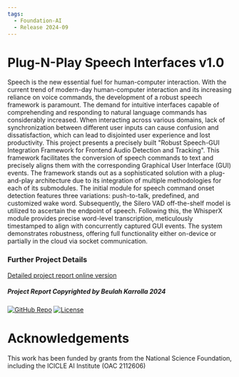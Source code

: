 ```yaml
---
tags:
  - Foundation-AI
  - Release 2024-09
---
```

# Plug-N-Play Speech Interfaces v1.0

Speech is the new essential fuel for human-computer interaction. With the current trend of
modern-day human-computer interaction and its increasing reliance on voice commands,
the development of a robust speech framework is paramount. The demand for intuitive
interfaces capable of comprehending and responding to natural language commands has
considerably increased. When interacting across various domains, lack of synchronization
between different user inputs can cause confusion and dissatisfaction, which can lead to
disjointed user experience and lost productivity. This project presents a precisely built
"Robust Speech-GUI Integration Framework for Frontend Audio Detection and Tracking".
This framework facilitates the conversion of speech commands to text and precisely aligns
them with the corresponding Graphical User Interface (GUI) events. The framework stands
out as a sophisticated solution with a plug-and-play architecture due to its integration of
multiple methodologies for each of its submodules. The initial module for speech command
onset detection features three variations: push-to-talk, predefined, and customized wake
word. Subsequently, the Silero VAD off-the-shelf model is utilized to ascertain the
endpoint of speech. Following this, the WhisperX module provides precise word-level
transcription, meticulously timestamped to align with concurrently captured GUI events.
The system demonstrates robustness, offering full functionality either on-device or
partially in the cloud via socket communication.


### Further Project Details
[Detailed project report online version](https://drive.google.com/file/d/1i3HduZss34OITY5m-iiUpS_7w9VApUtW/view?usp=sharing)

##### Project Report Copyrighted by Beulah Karrolla 2024


[![GitHub Repo](https://img.shields.io/badge/GitHub-Repository-black?logo=github&style=flat-square)](https://github.com/OSU-slatelab/SpeechGUI-AlignmentFramework)
[![License](https://img.shields.io/badge/License-Apache_2.0-blue.svg)](https://opensource.org/licenses/Apache-2.0)

# Acknowledgements

This work has been funded by grants from the National Science Foundation, including the ICICLE AI Institute (OAC 2112606)